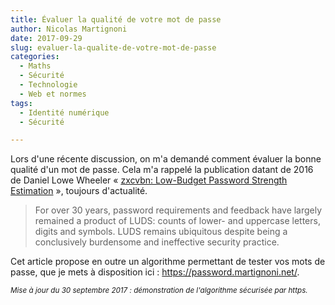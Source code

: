 ```yaml
---
title: Évaluer la qualité de votre mot de passe
author: Nicolas Martignoni
date: 2017-09-29
slug: evaluer-la-qualite-de-votre-mot-de-passe
categories:
  - Maths
  - Sécurité
  - Technologie
  - Web et normes
tags:
  - Identité numérique
  - Sécurité

---
```

Lors d'une récente discussion, on m'a demandé comment évaluer la bonne qualité d'un mot de passe. Cela m'a rappelé la publication datant de 2016 de Daniel Lowe Wheeler « [zxcvbn: Low-Budget Password Strength Estimation][1] », toujours d'actualité.

> For over 30 years, password requirements and feedback have largely remained a product of LUDS: counts of lower- and uppercase letters, digits and symbols. LUDS remains ubiquitous despite being a conclusively burdensome and ineffective security practice.

Cet article propose en outre un algorithme permettant de tester vos mots de passe, que je mets à disposition ici : https://password.martignoni.net/.

_<small>Mise à jour du 30 septembre 2017 : démonstration de l'algorithme sécurisée par https.</small>_

 [1]: https://www.usenix.org/conference/usenixsecurity16/technical-sessions/presentation/wheeler/

<!--more-->
